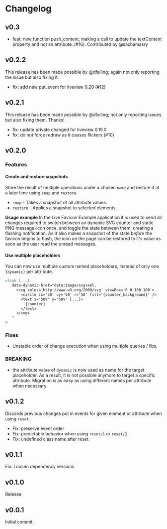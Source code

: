 # Changelog

## v0.3
 * feat: new function push_content; making a call to update the textContent
   property and not an attribute. (#16). Contributed by @sachamasry

## v0.2.2
This release has been made possible by @dfalling; again not only reporting
the issue but also fixing it.

* fix: add new put_event for liveview 0.20 (#12)

## v0.2.1
This release has been made possible by @dfalling; not only reporting
issues but also fixing them. Thanks!

* fix: update private changed for liveview 0.19.0
* fix: do not force redraw as it causes flickers (#10)

## v0.2.0
### Features
#### Create and restore snapshots
Store the result of multiple operations under a chosen `name` and restore it
at a later time using `snap` and `restore`.

* `snap` - Takes a snapshot of all attribute values.
* `restore` - Applies a snapshot to selected elements.

**Usage example**
In the Live Favicon Example application it is used to send all changes required to switch
between an dynamic SVG counter and static PNG message-icon once, and toggle the
state between them; creating a flashing notification. As it also makes a snapshot of the state
*before* the favicon begins to flash, the icon on the page can be restored to it's
value as soon as the user read the unread messages.

#### Use multiple placeholders
You can now use multiple custom named placeholders, instead of only one `{dynamic}` per attribute.

```diff
<link [...]
   data-dynamic-href="data:image/svg+xml,
     <svg xmlns='http://www.w3.org/2000/svg' viewBox='0 0 100 100'>
       <circle cx='50' cy='50' r='50' fill='{counter_background}' />
       <text x='50%' y='50%' [...]>
         {counter}
       </text>
     </svg>
   "
>
```

### Fixes
* Unstable order of change execution when using multiple queries / libs.

### BREAKING
* the attribute value of `dynamic` is now used as name for the target placeholder. As a result, it is not
possible anymore to target a specific attribute. Migration is as easy as using different names per attribute
when necessary.

## v0.1.2
Discards previous changes put in events for given element or attribute when using `reset`.

* Fix: preserve event order
* Fix: predictable behavior when using `reset/1` or `reset/2`.
* Fix: undefined class name after reset

## v0.1.1
Fix: Loosen dependency versions

## v0.1.0
Release

## v0.0.1
Initial commit
